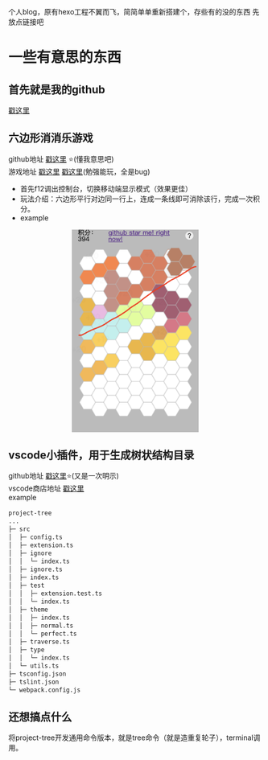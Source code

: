个人blog，原有hexo工程不翼而飞，简简单单重新搭建个，存些有的没的东西
先放点链接吧

# 一些有意思的东西

## 首先就是我的github 
[戳这里](https://github.com/zhucyi)

## 六边形消消乐游戏 
github地址 [戳这里](https://github.com/zhucyi/HexagonGame) ⭐️(懂我意思吧)  
游戏地址 [戳这里](https://zhucyi.github.io/play/) [戳这里](https://zhucyi.tk/play/)(勉强能玩，全是bug)
- 首先f12调出控制台，切换移动端显示模式（效果更佳）
- 玩法介绍：六边形平行对边同一行上，连成一条线即可消除该行，完成一次积分。
- example
<img src="./../images/score.png" width="50%" height="50%"  style="display:block;margin: 3% auto;"/>

## vscode小插件，用于生成树状结构目录
github地址 [戳这里](https://github.com/zhucyi/project-tree)⭐️(又是一次明示)   
vscode商店地址 [戳这里](https://marketplace.visualstudio.com/items?itemName=zhucy.project-tree)  
example

```
project-tree
...
├─ src
│  ├─ config.ts
│  ├─ extension.ts
│  ├─ ignore
│  │  └─ index.ts
│  ├─ ignore.ts
│  ├─ index.ts
│  ├─ test
│  │  ├─ extension.test.ts
│  │  └─ index.ts
│  ├─ theme
│  │  ├─ index.ts
│  │  ├─ normal.ts
│  │  └─ perfect.ts
│  ├─ traverse.ts
│  ├─ type
│  │  └─ index.ts
│  └─ utils.ts
├─ tsconfig.json
├─ tslint.json
└─ webpack.config.js    
```

## 还想搞点什么
将project-tree开发通用命令版本，就是tree命令（就是造重复轮子），terminal调用。
